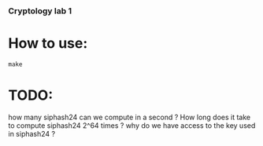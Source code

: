 ### Cryptology lab 1
# How to use:
```
make
```
# TODO:
how many siphash24 can we compute in a second ? How long does it take to compute siphash24 2^64 times ?
why do we have access to the key used in siphash24 ?
